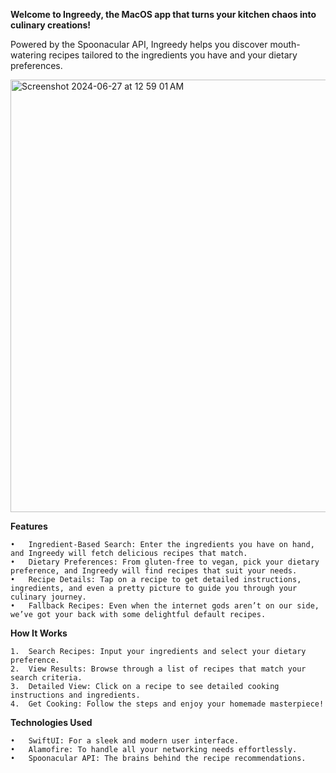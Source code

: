 **Welcome to Ingreedy, the MacOS app that turns your kitchen chaos into culinary creations!** 

Powered by the Spoonacular API, Ingreedy helps you discover mouth-watering recipes tailored to the ingredients you have and your dietary preferences. 

<img width="692" alt="Screenshot 2024-06-27 at 12 59 01 AM" src="https://github.com/jvenchy/Swift-Recipe-Finder/assets/70562312/74e5591f-4f6e-4e17-86c0-5de21cdf8714">


**Features**

	•	Ingredient-Based Search: Enter the ingredients you have on hand, and Ingreedy will fetch delicious recipes that match.
	•	Dietary Preferences: From gluten-free to vegan, pick your dietary preference, and Ingreedy will find recipes that suit your needs.
	•	Recipe Details: Tap on a recipe to get detailed instructions, ingredients, and even a pretty picture to guide you through your culinary journey.
	•	Fallback Recipes: Even when the internet gods aren’t on our side, we’ve got your back with some delightful default recipes.

**How It Works**

	1.	Search Recipes: Input your ingredients and select your dietary preference.
	2.	View Results: Browse through a list of recipes that match your search criteria.
	3.	Detailed View: Click on a recipe to see detailed cooking instructions and ingredients.
	4.	Get Cooking: Follow the steps and enjoy your homemade masterpiece!

**Technologies Used**

	•	SwiftUI: For a sleek and modern user interface.
	•	Alamofire: To handle all your networking needs effortlessly.
	•	Spoonacular API: The brains behind the recipe recommendations.


